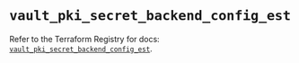 # `vault_pki_secret_backend_config_est`

Refer to the Terraform Registry for docs: [`vault_pki_secret_backend_config_est`](https://registry.terraform.io/providers/hashicorp/vault/5.0.0/docs/resources/pki_secret_backend_config_est).
